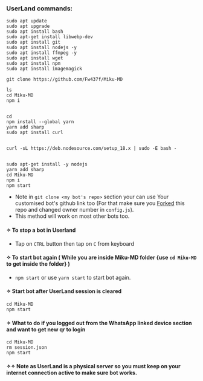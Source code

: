 ### UserLand commands:


```
sudo apt update
sudo apt upgrade
sudo apt install bash
sudo apt-get install libwebp-dev
sudo apt install git
sudo apt install nodejs -y
sudo apt install ffmpeg -y
sudo apt install wget
sudo apt install npm
sudo apt install imagemagick

git clone https://github.com/Fw437f/Miku-MD

ls
cd Miku-MD
npm i


cd
npm install --global yarn
yarn add sharp
sudo apt install curl


curl -sL https://deb.nodesource.com/setup_18.x | sudo -E bash -


sudo apt-get install -y nodejs
yarn add sharp
cd Miku-MD
npm i
npm start

``` 
- Note in `git clone <my bot's repo>` section your can use Your customised bot's github link too (For that make sure you [Forked](https://github.com/Fw437f/Miku-MD/fork) this repo and changed owner number in `config.js`).
- This method will work on most other bots too.

#### ✧ To stop a bot in Userland
- Tap on `CTRL` button then tap on `C` from keyboard

#### ✧ To start bot again ( While you are inside Miku-MD folder {use `cd Miku-MD` to get inside the folder} )
- `npm start` or use `yarn start` to start bot again.


#### ✧ Start bot after UserLand session is cleared
```
cd Miku-MD
npm start
```
#### ✧ What to do if you logged out from the WhatsApp linked device section and want to get new qr to login
```
cd Miku-MD
rm session.json
npm start
```


#### ✧✧ Note as UserLand is a physical server so you must keep on your internet connection active to make sure bot works.
<br><br>

